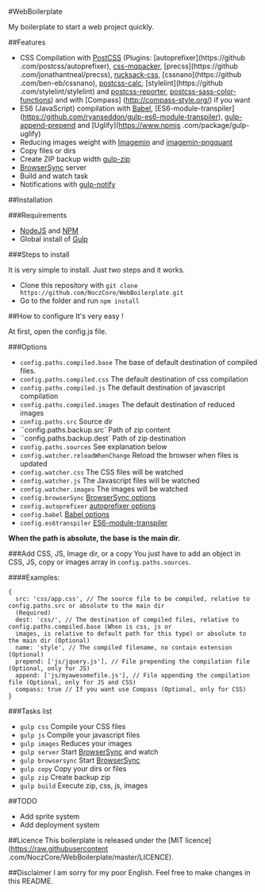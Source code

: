 #WebBoilerplate

My boilerplate to start a web project quickly.

##Features
- CSS Compilation with [PostCSS](https://www.npmjs.com/package/gulp-babel) (Plugins: [autoprefixer](https://github
.com/postcss/autoprefixer), [css-mqpacker](https://github.com/hail2u/node-css-mqpacker), [precss](https://github
.com/jonathantneal/precss), [rucksack-css](https://github.com/simplaio/rucksack), [cssnano](https://github
.com/ben-eb/cssnano), [postcss-calc](https://github.com/postcss/postcss-calc), [stylelint](https://github
.com/stylelint/stylelint) and [postcss-reporter](https://github.com/postcss/postcss-reporter),
[postcss-sass-color-functions](https://www.npmjs.com/package/postcss-sass-color-functions)) and with [Compass]
(http://compass-style.org/) if you want
- ES6 (JavaScript) compilation with [Babel](https://www.npmjs.com/package/gulp-babel), [ES6-module-transpiler]
(https://github.com/ryanseddon/gulp-es6-module-transpiler), [gulp-append-prepend](https://github.com/NoczCore/gulp-append-prepend) and [Uglify](https://www.npmjs
.com/package/gulp-uglify)
- Reducing images weight with [Imagemin](https://www.npmjs.com/package/gulp-imagemin) and [imagemin-pngquant](https://www.npmjs.com/package/imagemin-pngquant)
- Copy files or dirs
- Create ZIP backup width [gulp-zip](https://www.npmjs.com/package/gulp-zip)
- [BrowserSync](https://www.browsersync.io/docs/gulp) server
- Build and watch task
- Notifications with [gulp-notify](https://www.npmjs.com/package/gulp-notify)

##Installation

###Requirements

- [NodeJS](https://nodejs.org/) and [NPM](https://www.npmjs.com/)
- Global install of [Gulp](http://gulpjs.com/)

###Steps to install

It is very simple to install. Just two steps and it works.

- Clone this repository with ``git clone https://github.com/NoczCore/WebBoilerplate.git``
- Go to the folder and run ``npm install``

##How to configure
It's very easy !

At first, open the config.js file.

###Options
- ``config.paths.compiled.base`` The base of default destination of compiled files.
- ``config.paths.compiled.css`` The default destination of css compilation
- ``config.paths.compiled.js`` The default destination of javascript compilation
- ``config.paths.compiled.images`` The default destination of reduced images
- ``config.paths.src`` Source dir
- ``config.paths.backup.src` Path of zip content
- ``config.paths.backup.dest` Path of zip destination
- ``config.paths.sources`` See explanation below
- ``config.watcher.reloadWhenChange`` Reload the browser when files is updated
- ``config.watcher.css`` The CSS files will be watched
- ``config.watcher.js`` The Javascript files will be watched
- ``config.watcher.images`` The images will be watched
- ``config.browserSync`` [BrowserSync options](https://www.browsersync.io/docs/options)
- ``config.autoprefixer`` [autoprefixer options](https://github.com/postcss/autoprefixer)
- ``config.babel`` [Babel options](https://babeljs.io/docs/usage/options/)
- ``config.es6transpiler`` [ES6-module-transpiler](https://github.com/ryanseddon/gulp-es6-module-transpiler)

**When the path is absolute, the base is the main dir.**

###Add CSS, JS, Image dir, or a copy
You just have to add an object in CSS, JS, copy or images array in ``config.paths.sources``.

####Examples:
```
{
  src: 'css/app.css', // The source file to be compiled, relative to config.paths.src or absolute to the main dir
  (Required)
  dest: 'css/', // The destination of compiled files, relative to config.paths.compiled.base (When is css, js or
  images, is relative to default path for this type) or absolute to the main dir (Optional)
  name: 'style', // The compiled filename, no contain extension (Optional)
  prepend: ['js/jquery.js'], // File prepending the compilation file (Optional, only for JS)
  append: ['js/myawesomefile.js'], // File appending the compilation file (Optional, only for JS and CSS)
  compass: true // If you want use Compass (Optional, only for CSS)
}
```

###Tasks list
- ``gulp css`` Compile your CSS files
- ``gulp js`` Compile your javascript files
- ``gulp images`` Reduces your images
- ``gulp server`` Start [BrowserSync](https://www.browsersync.io/) and watch
- ``gulp browsersync`` Start [BrowserSync](https://www.browsersync.io/)
- ``gulp copy`` Copy your dirs or files
- ``gulp zip`` Create backup zip
- ``gulp build`` Execute zip, css, js, images

##TODO
- Add sprite system
- Add deployment system

##Licence
This boilerplate is released under the [MIT licence](https://raw.githubusercontent
.com/NoczCore/WebBoilerplate/master/LICENCE).

##Disclaimer
I am sorry for my poor English. Feel free to make changes in this README.
